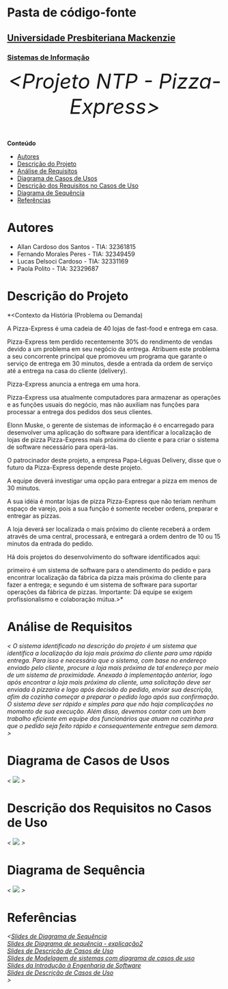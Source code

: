 # Pasta de código-fonte

<h2><a href= "https://www.mackenzie.br">Universidade Presbiteriana Mackenzie</a></h2>
<h3><a href= "https://www.mackenzie.br/graduacao/sao-paulo-higienopolis/sistemas-de-informacao">Sistemas de Informação</a></h3>


<font size="+12"><center>
*&lt;Projeto NTP  -  Pizza-Express&gt;*
</center></font>


**Conteúdo**

- [Autores](#autores)
- [Descrição do Projeto](#descrição-do-projeto)
- [Análise de Requisitos](#análise-de-requisitos)
- [Diagrama de Casos de Usos](#diagrama-de-casos-de-usos)
- [Descrição dos Requisitos no Casos de Uso](#descrição-dos-requisitos-no-casos-de-uso)
- [Diagrama de Sequência](#diagrama-de-sequência)
- [Referências](#referências)


# Autores

* Allan Cardoso dos Santos -  TIA: 32361815
* Fernando Morales Peres   -  TIA: 32349459
* Lucas Delsoci Cardoso    -  TIA: 32331169
* Paola Polito             -  TIA: 32329687


# Descrição do Projeto

*&lt;Contexto da História (Problema ou Demanda)

A Pizza-Express é uma cadeia de 40 lojas de fast-food e entrega em casa.

Pizza-Express tem perdido recentemente 30% do rendimento de vendas devido a um problema em seu negócio da entrega. Atribuem este problema a seu concorrente principal que promoveu um programa que garante o serviço de entrega em 30 minutos, desde a entrada da ordem de serviço até a entrega na casa do cliente (delivery).

Pizza-Express anuncia a entrega em uma hora.

Pizza-Express usa atualmente computadores para armazenar as operações e as funções usuais do negócio, mas não auxiliam nas funções para processar a entrega dos pedidos dos seus clientes.

Elonn Muske, o gerente de sistemas de informação é o encarregado para desenvolver uma aplicação do software para identificar a localização de lojas de pizza Pizza-Express mais próxima do cliente e para criar o sistema de software necessário para operá-las.

O patrocinador deste projeto, a empresa Papa-Léguas Delivery, disse que o futuro da Pizza-Express depende deste projeto.

A equipe deverá investigar uma opção para entregar a pizza em menos de 30 minutos.

A sua idéia é montar lojas de pizza Pizza-Express que não teriam nenhum espaço de varejo, pois a sua função é somente receber ordens, preparar e entregar as pizzas.

A loja deverá ser localizada o mais próximo do cliente receberá a ordem através de uma central, processará, e entregará a ordem dentro de 10 ou 15 minutos da entrada do pedido.

Há dois projetos do desenvolvimento do software identificados aqui:

primeiro é um sistema de software para o atendimento do pedido e para encontrar localização da fábrica da pizza mais próxima do cliente para fazer a entrega; e
segundo é um sistema de software para suportar operações da fábrica de pizzas.
Importante: Dá equipe se exigem profissionalismo e colaboração mútua.&gt;*

# Análise de Requisitos
*&lt; O sistema identificado na descrição do projeto é um sistema que identifica a localização da loja mais próxima do cliente para uma rápida entrega. Para isso e necessário que o sistema, com base no endereço enviado pelo cliente, procure a loja mais próxima de tal endereço por meio de um sistema de proximidade. Anexado à implementação anterior, logo após encontrar a loja mais próxima do cliente, uma solicitação deve ser enviada à pizzaria e logo após decisão do pedido, enviar sua descrição, afim da cozinha começar a preparar o pedido logo após sua confirmação.
	O sistema deve ser rápido e simples para que não haja complicações no momento de sua execução. Além disso, devemos contar com um bom trabalho eficiente em equipe dos funcionários que atuam na cozinha pra que o pedido seja feito rápido e consequentemente entregue sem demora.
 &gt;*

# Diagrama de Casos de Usos

*&lt; <img src = "casos-de-usoat.jpeg"/>
&gt;*

# Descrição dos Requisitos no Casos de Uso

*&lt; <img src = "espec-caso-de-uso.jpeg"/> &gt;*

# Diagrama de Sequência

*&lt; <img src = "diagrama-de-sequencia.jpeg"/>
&gt;*

# Referências

*&lt;<h7><a href= "https://graduacao.mackenzie.br/pluginfile.php/1554983/mod_resource/content/2/Diagrama%20de%20Sequencia.pdf">Slides de Diagrama de Sequência</a></h7> <br/>
<h7><a href= "https://graduacao.mackenzie.br/pluginfile.php/1560019/mod_resource/content/1/Diagrama%20de%20Sequ%C3%AAncia%20-%20Explica%C3%A7%C3%A3o%202.pdf">Slides de Diagrama de sequência - explicação2</a></h7> <br/>
<h7><a href= "https://graduacao.mackenzie.br/pluginfile.php/1553039/mod_resource/content/2/SI2_Modelo_DescricaoCasoUso_2023_2.pdf">Slides de Descrição de Casos de Uso</a></h7> <br/>
<h7><a href= "https://graduacao.mackenzie.br/pluginfile.php/1553039/mod_resource/content/2/SI2_Modelo_DescricaoCasoUso_2023_2.pdf">Slides de Modelagem de sistemas com diagrama de casos de uso </a></h7> <br/>
<h7><a href= "https://graduacao.mackenzie.br/pluginfile.php/1037193/mod_resource/content/2/SI_2J_IntroducaoEngenhariaSoftware_Apostila05_2.pdf">Slides da Introdução à Engenharia de Software </a></h7> <br/>
<h7><a href= "https://graduacao.mackenzie.br/pluginfile.php/1553039/mod_resource/content/2/SI2_Modelo_DescricaoCasoUso_2023_2.pdf">Slides de Descrição de Casos de Uso</a></h7> <br/>
&gt;*
